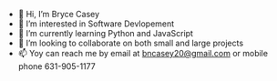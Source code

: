 - 👋 Hi, I’m Bryce Casey
- 👀 I’m interested in Software Devlopement
- 🌱 I’m currently learning Python and JavaScript
- 💞️ I’m looking to collaborate on both small and large projects
- 📫 Yoy can reach me by email at bncasey20@gmail.com or mobile phone 631-905-1177

<!---
bncasey/bncasey is a ✨ special ✨ repository because its `README.md` (this file) appears on your GitHub profile.
You can click the Preview link to take a look at your changes.
--->
